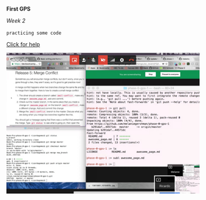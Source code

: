 **First GPS**

*Week 2*

`practicing some code`

[Click for help](www.google.com)

![Working on the assignment](./gpssesh.jpg)